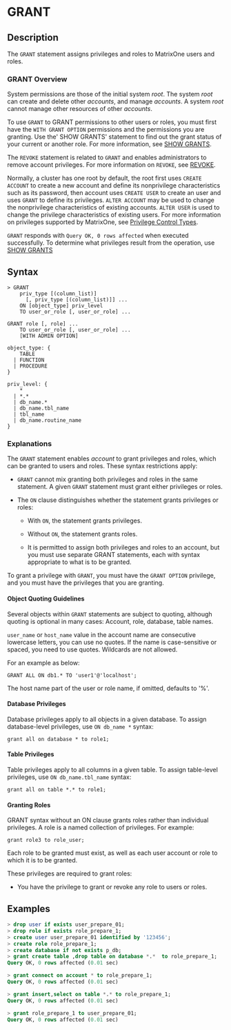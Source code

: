 # **GRANT**

## **Description**

The `GRANT` statement assigns privileges and roles to MatrixOne users and roles.

### GRANT Overview

System permissions are those of the initial system *root*. The system *root* can create and delete other *accounts*, and manage *accounts*. A system *root* cannot manage other resources of other *accounts*.

To use `GRANT` to GRANT permissions to other users or roles, you must first have the `WITH GRANT OPTION` permissions and the permissions you are granting. Use the' SHOW GRANTS' statement to find out the grant status of your current or another role. For more information, see [SHOW GRANTS](show-grants.md).

The `REVOKE` statement is related to `GRANT` and enables administrators to remove account privileges. For more information on `REVOKE`, see [REVOKE](revoke.md).

Normally, a cluster has one root by default, the root first uses `CREATE ACCOUNT` to create a new account and define its nonprivilege characteristics such as its password, then account uses `CREATE USER` to create an user and uses `GRANT` to define its privileges. `ALTER ACCOUNT` may be used to change the nonprivilege characteristics of existing accounts. `ALTER USER` is used to change the privilege characteristics of existing users. For more information on privileges supported by MatrixOne, see [Privilege Control Types](../../../access-control-type.md).

`GRANT` responds with `Query OK, 0 rows affected` when executed successfully. To determine what privileges result from the operation, use [SHOW GRANTS](show-grants.md)

## **Syntax**

```
> GRANT
    priv_type [(column_list)]
      [, priv_type [(column_list)]] ...
    ON [object_type] priv_level
    TO user_or_role [, user_or_role] ...

GRANT role [, role] ...
    TO user_or_role [, user_or_role] ...
    [WITH ADMIN OPTION]

object_type: {
    TABLE
  | FUNCTION
  | PROCEDURE
}

priv_level: {
    *
  | *.*
  | db_name.*
  | db_name.tbl_name
  | tbl_name
  | db_name.routine_name
}
```

### Explanations

The `GRANT` statement enables *account* to grant privileges and roles, which can be granted to users and roles. These syntax restrictions apply:

- `GRANT` cannot mix granting both privileges and roles in the same statement. A given `GRANT` statement must grant either privileges or roles.

- The `ON` clause distinguishes whether the statement grants privileges or roles:

   + With `ON`, the statement grants privileges.

   + Without `ON`, the statement grants roles.

   + It is permitted to assign both privileges and roles to an account, but you must use separate GRANT statements, each with syntax appropriate to what is to be granted.

To grant a privilege with `GRANT`, you must have the `GRANT OPTION` privilege, and you must have the privileges that you are granting.

#### Object Quoting Guidelines

Several objects within `GRANT` statements are subject to quoting, although quoting is optional in many cases: Account, role, database, table names.  

`user_name` or `host_name` value in the account name are consecutive lowercase letters, you can use no quotes. If the name is case-sensitive or spaced, you need to use quotes. Wildcards are not allowed.

For an example as below:

```
GRANT ALL ON db1.* TO 'user1'@'localhost';
```

The host name part of the user or role name, if omitted, defaults to '%'.

#### Database Privileges

Database privileges apply to all objects in a given database. To assign database-level privileges, use `ON db_name *` syntax:

```
grant all on database * to role1;
```

#### Table Privileges

Table privileges apply to all columns in a given table. To assign table-level privileges, use `ON db_name.tbl_name` syntax:

```
grant all on table *.* to role1;
```

#### Granting Roles

GRANT syntax without an ON clause grants roles rather than individual privileges. A role is a named collection of privileges. For example:

```
grant role3 to role_user;
```

Each role to be granted must exist, as well as each user account or role to which it is to be granted.

These privileges are required to grant roles:

- You have the privilege to grant or revoke any role to users or roles.

## **Examples**

```sql
> drop user if exists user_prepare_01;
> drop role if exists role_prepare_1;
> create user user_prepare_01 identified by '123456';
> create role role_prepare_1;
> create database if not exists p_db;
> grant create table ,drop table on database *.*  to role_prepare_1;
Query OK, 0 rows affected (0.01 sec)

> grant connect on account * to role_prepare_1;
Query OK, 0 rows affected (0.01 sec)

> grant insert,select on table *.* to role_prepare_1;
Query OK, 0 rows affected (0.01 sec)

> grant role_prepare_1 to user_prepare_01;
Query OK, 0 rows affected (0.01 sec)
```
